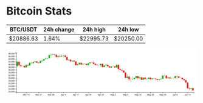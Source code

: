 # Bitcoin Stats

BTC/USDT|24h change|24h high|24h low|
|---|---|---|---|
|$20886.63|1.64%|$22995.73|$20250.00|

<img src="./chart.svg">
